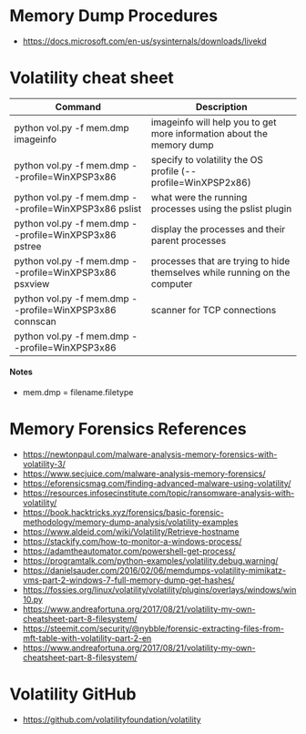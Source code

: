 # Memory Dump Procedures

- https://docs.microsoft.com/en-us/sysinternals/downloads/livekd

# Volatility cheat sheet

| Command | Description |
| --- | --- |
| python vol.py -f mem.dmp imageinfo | imageinfo will help you to get more information about the memory dump |
| python vol.py -f mem.dmp --profile=WinXPSP3x86 | specify to volatility the OS profile (--profile=WinXPSP2x86) |
| python vol.py -f mem.dmp --profile=WinXPSP3x86 pslist | what were the running processes using the pslist plugin |
| python vol.py -f mem.dmp --profile=WinXPSP3x86 pstree | display the processes and their parent processes |
| python vol.py -f mem.dmp --profile=WinXPSP3x86 psxview | processes that are trying to hide themselves while running on the computer |
| python vol.py -f mem.dmp --profile=WinXPSP3x86 connscan | scanner for TCP connections |
| python vol.py -f mem.dmp --profile=WinXPSP3x86  |  |

#### Notes

- mem.dmp = filename.filetype

# Memory Forensics References

- https://newtonpaul.com/malware-analysis-memory-forensics-with-volatility-3/
- https://www.secjuice.com/malware-analysis-memory-forensics/
- https://eforensicsmag.com/finding-advanced-malware-using-volatility/
- https://resources.infosecinstitute.com/topic/ransomware-analysis-with-volatility/
- https://book.hacktricks.xyz/forensics/basic-forensic-methodology/memory-dump-analysis/volatility-examples
- https://www.aldeid.com/wiki/Volatility/Retrieve-hostname
- https://stackify.com/how-to-monitor-a-windows-process/
- https://adamtheautomator.com/powershell-get-process/
- https://programtalk.com/python-examples/volatility.debug.warning/
- https://danielsauder.com/2016/02/06/memdumps-volatility-mimikatz-vms-part-2-windows-7-full-memory-dump-get-hashes/
- https://fossies.org/linux/volatility/volatility/plugins/overlays/windows/win10.py
- https://www.andreafortuna.org/2017/08/21/volatility-my-own-cheatsheet-part-8-filesystem/
- https://steemit.com/security/@nybble/forensic-extracting-files-from-mft-table-with-volatility-part-2-en
- https://www.andreafortuna.org/2017/08/21/volatility-my-own-cheatsheet-part-8-filesystem/

# Volatility GitHub

- https://github.com/volatilityfoundation/volatility
